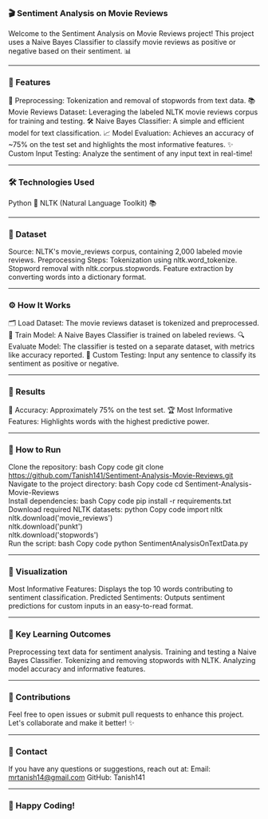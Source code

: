 ### 🎬 Sentiment Analysis on Movie Reviews
Welcome to the Sentiment Analysis on Movie Reviews project! This project uses a Naive Bayes Classifier to classify movie reviews as positive or negative based on their sentiment. 📊

---

### 🚀 Features
🔄 Preprocessing: Tokenization and removal of stopwords from text data.
📚 Movie Reviews Dataset: Leveraging the labeled NLTK movie reviews corpus for training and testing.
🛠️ Naive Bayes Classifier: A simple and efficient model for text classification.
📈 Model Evaluation: Achieves an accuracy of ~75% on the test set and highlights the most informative features.
✨ Custom Input Testing: Analyze the sentiment of any input text in real-time!

---

### 🛠️ Technologies Used
Python 🐍
NLTK (Natural Language Toolkit) 📚

---

### 📂 Dataset
Source: NLTK's movie_reviews corpus, containing 2,000 labeled movie reviews.
Preprocessing Steps:
Tokenization using nltk.word_tokenize.
Stopword removal with nltk.corpus.stopwords.
Feature extraction by converting words into a dictionary format.

---

### ⚙️ How It Works
🗂 Load Dataset: The movie reviews dataset is tokenized and preprocessed.
🤖 Train Model: A Naive Bayes Classifier is trained on labeled reviews.
🔍 Evaluate Model: The classifier is tested on a separate dataset, with metrics like accuracy reported.
💬 Custom Testing: Input any sentence to classify its sentiment as positive or negative.

---

### 📜 Results
🎯 Accuracy: Approximately 75% on the test set.
🏆 Most Informative Features: Highlights words with the highest predictive power.

---

### 🚀 How to Run
Clone the repository:
bash
Copy code
git clone https://github.com/Tanish141/Sentiment-Analysis-Movie-Reviews.git  
Navigate to the project directory:
bash
Copy code
cd Sentiment-Analysis-Movie-Reviews  
Install dependencies:
bash
Copy code
pip install -r requirements.txt  
Download required NLTK datasets:
python
Copy code
import nltk  
nltk.download('movie_reviews')  
nltk.download('punkt')  
nltk.download('stopwords')  
Run the script:
bash
Copy code
python SentimentAnalysisOnTextData.py  

---

### 🎨 Visualization
Most Informative Features: Displays the top 10 words contributing to sentiment classification.
Predicted Sentiments: Outputs sentiment predictions for custom inputs in an easy-to-read format.

---

### 🏅 Key Learning Outcomes
Preprocessing text data for sentiment analysis.
Training and testing a Naive Bayes Classifier.
Tokenizing and removing stopwords with NLTK.
Analyzing model accuracy and informative features.

---

### 🤝 Contributions
Feel free to open issues or submit pull requests to enhance this project. Let's collaborate and make it better! ✨

---

### 📧 Contact
If you have any questions or suggestions, reach out at:
Email: mrtanish14@gmail.com
GitHub: Tanish141

---

### 🎉 Happy Coding!
